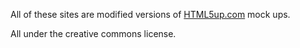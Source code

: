 All of these sites are modified versions of [HTML5up.com](https://html5up.com) mock ups.

All under the creative commons license.
